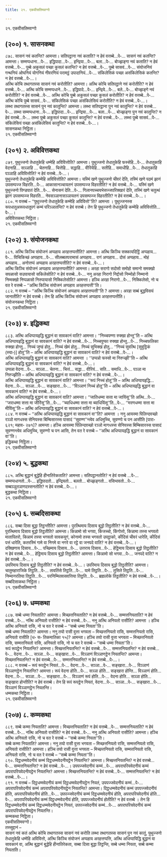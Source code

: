 ```yaml
---
title: २१. एकवीसतिमवग्गो

---
```

२१. एकवीसतिमवग्गो  


## (२००) १. सासनकथा

८७८. सासनं नवं कतन्ति? आमन्ता। सतिपट्ठाना नवं कताति? न हेवं वत्तब्बे…पे॰… सासनं नवं कतन्ति? आमन्ता। सम्मप्पधाना…पे॰… इद्धिपादा…पे॰… इन्द्रिया…पे॰… बला…पे॰… बोज्झङ्गा नवं कताति? न हेवं वत्तब्बे…पे॰… पुब्बे अकुसलं पच्छा कुसलं कतन्ति? न हेवं वत्तब्बे…पे॰… पुब्बे सासवं…पे॰… संयोजनियं गन्थनियं ओघनियं योगनियं नीवरणियं परामट्ठं उपादानियं…पे॰… संकिलेसिकं पच्छा असंकिलेसिकं कतन्ति? न हेवं वत्तब्बे…पे॰…।  
अत्थि कोचि तथागतस्स सासनं नवं करोतीति? आमन्ता। अत्थि कोचि सतिपट्ठाने नवं करोतीति? न हेवं वत्तब्बे…पे॰… अत्थि कोचि सम्मप्पधाने…पे॰… इद्धिपादे…पे॰… इन्द्रिये…पे॰… बले…पे॰… बोज्झङ्गे नवं करोतीति? न हेवं वत्तब्बे…पे॰… अत्थि कोचि पुब्बे अकुसलं पच्छा कुसलं करोतीति? न हेवं वत्तब्बे…पे॰… अत्थि कोचि पुब्बे सासवं…पे॰… संकिलेसिकं पच्छा असंकिलेसियं करोतीति? न हेवं वत्तब्बे…पे॰…।  
लब्भा तथागतस्स सासनं पुन नवं कातुन्ति? आमन्ता। लब्भा सतिपट्ठाना पुन नवं कातुन्ति? न हेवं वत्तब्बे…पे॰… लब्भा सम्मप्पधाना…पे॰… इद्धिपादा…पे॰… इन्द्रिया…पे॰… बला…पे॰… बोज्झङ्गा पुन नवं कातुन्ति? न हेवं वत्तब्बे…पे॰… लब्भा पुब्बे अकुसलं पच्छा कुसलं कातुन्ति? न हेवं वत्तब्बे…पे॰… लब्भा पुब्बे सासवं…पे॰… संकिलेसियं पच्छा असंकिलेसियं कातुन्ति? न हेवं वत्तब्बे…पे॰…।  
सासनकथा निट्ठिता।  
२१. एकवीसतिमवग्गो  


## (२०१) २. अविवित्तकथा

८७९. पुथुज्जनो तेधातुकेहि धम्मेहि अविवित्तोति? आमन्ता। पुथुज्जनो तेधातुकेहि फस्सेहि…पे॰… तेधातुकाहि वेदनाहि… सञ्ञाहि … चेतनाहि… चित्तेहि… सद्धाहि… वीरियेहि… सतीहि… समाधीहि…पे॰… तेधातुकाहि पञ्ञाहि अविवित्तोति? न हेवं वत्तब्बे…पे॰…।  
पुथुज्जनो तेधातुकेहि कम्मेहि अविवित्तोति? आमन्ता। यस्मिं खणे पुथुज्जनो चीवरं देति, तस्मिं खणे पठमं झानं उपसम्पज्ज विहरति…पे॰… आकासानञ्चायतनं उपसम्पज्ज विहरतीति? न हेवं वत्तब्बे…पे॰… यस्मिं खणे पुथुज्जनो पिण्डपातं देति…पे॰… सेनासनं देति…पे॰… गिलानपच्चयभेसज्जपरिक्खारं देति, तस्मिं खणे चतुत्थं झानं उपसम्पज्ज विहरति… नेवसञ्ञानासञ्ञायतनं उपसम्पज्ज विहरतीति? न हेवं वत्तब्बे…पे॰…।  
८८०. न वत्तब्बं – ‘‘पुथुज्जनो तेधातुकेहि कम्मेहि अविवित्तो’’ति? आमन्ता । पुथुज्जनस्स रूपधातुअरूपधातूपगं कम्मं परिञ्ञातन्ति? न हेवं वत्तब्बे। तेन हि पुथुज्जनो तेधातुकेहि कम्मेहि अविवित्तोति…पे॰…।  
अविवित्तकथा निट्ठिता।  
२१. एकवीसतिमवग्गो  


## (२०२) ३. संयोजनकथा

८८१. अत्थि किञ्चि संयोजनं अप्पहाय अरहत्तप्पत्तीति? आमन्ता। अत्थि किञ्चि सक्कायदिट्ठिं अप्पहाय…पे॰… विचिकिच्छं अप्पहाय…पे॰… सीलब्बतपरामासं अप्पहाय… रागं अप्पहाय… दोसं अप्पहाय… मोहं अप्पहाय… अनोत्तप्पं अप्पहाय अरहत्तप्पत्तीति? न हेवं वत्तब्बे…पे॰…।  
अत्थि किञ्चि संयोजनं अप्पहाय अरहत्तप्पत्तीति? आमन्ता। अरहा सरागो सदोसो समोहो समानो समक्खो सपळासो सउपायासो सकिलेसोति? न हेवं वत्तब्बे…पे॰… ननु अरहा निरागो निद्दोसो निम्मोहो निम्मानो निम्मक्खो निप्पळासो निरुपायासो निक्किलेसोति? आमन्ता। हञ्चि अरहा निरागो…पे॰… निक्किलेसो, नो च वत रे वत्तब्बे – ‘‘अत्थि किञ्चि संयोजनं अप्पहाय अरहत्तप्पत्ती’’ति।  
८८२. न वत्तब्बं – ‘‘अत्थि किञ्चि संयोजनं अप्पहाय अरहत्तप्पत्ती’’ति ? आमन्ता। अरहा सब्बं बुद्धविसयं जानातीति? न हेवं वत्तब्बे। तेन हि अत्थि किञ्चि संयोजनं अप्पहाय अरहत्तप्पत्तीति।  
संयोजनकथा निट्ठिता।  
२१. एकवीसतिमवग्गो  


## (२०३) ४. इद्धिकथा

८८३. अत्थि अधिप्पायइद्धि बुद्धानं वा सावकानं वाति? आमन्ता। ‘‘निच्चपण्णा रुक्खा होन्तू’’ति – अत्थि अधिप्पायइद्धि बुद्धानं वा सावकानं वाति? न हेवं वत्तब्बे…पे॰… निच्चपुप्फा रुक्खा होन्तु…पे॰… निच्चफलिका रुक्खा होन्तु… निच्चं जुण्हं होतु… निच्चं खेमं होतु… निच्चं सुभिक्खं होतु… ‘‘निच्चं सुवत्थि [सुवुट्ठिकं (स्या॰)] होतू’’ति – अत्थि अधिप्पायइद्धि बुद्धानं वा सावकानं वाति? न हेवं वत्तब्बे…पे॰…।  
अत्थि अधिप्पायइद्धि बुद्धानं वा सावकानं वाति? आमन्ता । ‘‘उप्पन्नो फस्सो मा निरुज्झी’’ति – अत्थि अधिप्पायइद्धि बुद्धानं वा सावकानं वाति? न हेवं वत्तब्बे…पे॰…।  
उप्पन्ना वेदना…पे॰… सञ्ञा… चेतना… चित्तं… सद्धा… वीरियं… सति… समाधि…पे॰… पञ्ञा मा निरुज्झीति – अत्थि अधिप्पायइद्धि बुद्धानं वा सावकानं वाति? न हेवं वत्तब्बे…पे॰…।  
अत्थि अधिप्पायइद्धि बुद्धानं वा सावकानं वाति? आमन्ता। ‘‘रूपं निच्चं होतू’’ति – अत्थि अधिप्पायइद्धि… वेदना…पे॰… सञ्ञा…पे॰… सङ्खारा…पे॰… ‘‘विञ्ञाणं निच्चं होतू’’ति – अत्थि अधिप्पायइद्धि बुद्धानं वा सावकानं वाति? न हेवं वत्तब्बे…पे॰…।  
अत्थि अधिप्पायइद्धि बुद्धानं वा सावकानं वाति? आमन्ता। ‘‘जातिधम्मा सत्ता मा जायिंसू’’ति अत्थि…पे॰… ‘‘जराधम्मा सत्ता मा जीरिंसू’’ति…पे॰… ‘‘ब्याधिधम्मा सत्ता मा ब्याधियिंसू’’ति…पे॰… ‘‘मरणधम्मा सत्ता मा मीयिंसू’’ति – अत्थि अधिप्पायइद्धि बुद्धानं वा सावकानं वाति? न हेवं वत्तब्बे…पे॰…।  
८८४. न वत्तब्बं – ‘‘अत्थि अधिप्पायइद्धि बुद्धानं वा सावकानं वा’’ति? आमन्ता । ननु आयस्मा पिलिन्दवच्छो रञ्ञो मागधस्स सेनियस्स बिम्बिसारस्स पासादं ‘‘सुवण्ण’’न्त्वेव अधिमुच्चि, सुवण्णो च पन आसीति [पारा॰ ६२१; महाव॰ २७१]? आमन्ता। हञ्चि आयस्मा पिलिन्दवच्छो रञ्ञो मागधस्स सेनियस्स बिम्बिसारस्स पासादं सुवण्णन्त्वेव अधिमुच्चि, सुवण्णो च पन आसि, तेन वत रे वत्तब्बे – ‘‘अत्थि अधिप्पायइद्धि बुद्धानं वा सावकानं वा’’ति।  
इद्धिकथा निट्ठिता।  
२१. एकवीसतिमवग्गो  


## (२०४) ५. बुद्धकथा

८८५. अत्थि बुद्धानं बुद्धेहि हीनातिरेकताति? आमन्ता। सतिपट्ठानतोति? न हेवं वत्तब्बे …पे॰… सम्मप्पधानतो…पे॰… इद्धिपादतो… इन्द्रियतो… बलतो… बोज्झङ्गतो… वसिभावतो…पे॰… सब्बञ्ञुतञाणदस्सनतोति? न हेवं वत्तब्बे…पे॰…।  
बुद्धकथा निट्ठिता।  
२१. एकवीसतिमवग्गो  


## (२०५) ६. सब्बदिसाकथा

८८६. सब्बा दिसा बुद्धा तिट्ठन्तीति? आमन्ता। पुरत्थिमाय दिसाय बुद्धो तिट्ठतीति? न हेवं वत्तब्बे…पे॰… पुरत्थिमाय दिसाय बुद्धो तिट्ठतीति? आमन्ता। किन्नामो सो भगवा, किंजच्चो, किंगोत्तो, किन्नामा तस्स भगवतो मातापितरो, किन्नामं तस्स भगवतो सावकयुगं, कोनामो तस्स भगवतो उपट्ठाको, कीदिसं चीवरं धारेति, कीदिसं पत्तं धारेति, कतरस्मिं गामे वा निगमे वा नगरे वा रट्ठे वा जनपदे वाति? न हेवं वत्तब्बे…पे॰…।  
दक्खिणाय दिसाय…पे॰… पच्छिमाय दिसाय…पे॰… उत्तराय दिसाय…पे॰… हेट्ठिमाय दिसाय बुद्धो तिट्ठतीति? न हेवं वत्तब्बे…पे॰… हेट्ठिमाय दिसाय बुद्धो तिट्ठतीति? आमन्ता। किन्नामो सो भगवा…पे॰… जनपदे वाति? न हेवं वत्तब्बे…पे॰…।  
उपरिमाय दिसाय बुद्धो तिट्ठतीति? न हेवं वत्तब्बे…पे॰…। उपरिमाय दिसाय बुद्धो तिट्ठतीति? आमन्ता। चातुमहाराजिके तिट्ठति…पे॰… तावतिंसे तिट्ठति…पे॰… यामे तिट्ठति…पे॰… तुसिते तिट्ठति…पे॰… निम्मानरतिया तिट्ठति…पे॰… परनिम्मितवसवत्तिया तिट्ठति…पे॰… ब्रह्मलोके तिट्ठतीति? न हेवं वत्तब्बे…पे॰…।  
सब्बदिसाकथा निट्ठिता।  
२१. एकवीसतिमवग्गो  


## (२०६) ७. धम्मकथा

८८७. सब्बे धम्मा नियताति? आमन्ता। मिच्छत्तनियताति? न हेवं वत्तब्बे…पे॰… सम्मत्तनियताति? न हेवं वत्तब्बे…पे॰… नत्थि अनियतो रासीति? न हेवं वत्तब्बे…पे॰… ननु अत्थि अनियतो रासीति? आमन्ता । हञ्चि अत्थि अनियतो रासि, नो च वत रे वत्तब्बे – ‘‘सब्बे धम्मा नियता’’ति।  
सब्बे धम्मा नियताति? आमन्ता। ननु तयो रासी वुत्ता भगवता – मिच्छत्तनियतो रासि, सम्मत्तनियतो रासि, अनियतो रासीति [ध॰ स॰ तिकमातिका १५]? आमन्ता। हञ्चि तयो रासी वुत्ता भगवता – मिच्छत्तनियतो रासि, सम्मत्तनियतो रासि, अनियतो रासि, नो च वत रे वत्तब्बे – ‘‘सब्बे धम्मा नियता’’ति।  
रूपं रूपट्ठेन नियतन्ति? आमन्ता। मिच्छत्तनियतन्ति? न हेवं वत्तब्बे…पे॰… सम्मत्तनियतन्ति? न हेवं वत्तब्बे…पे॰… वेदना…पे॰… सञ्ञा…पे॰… सङ्खारा…पे॰… विञ्ञाणं विञ्ञाणट्ठेन नियतन्ति? आमन्ता। मिच्छत्तनियतन्ति? न हेवं वत्तब्बे…पे॰… सम्मत्तनियतन्ति? न हेवं वत्तब्बे…पे॰…।  
८८८. न वत्तब्बं – रूपं रूपट्ठेन नियतं…पे॰… वेदना…पे॰… सञ्ञा…पे॰… सङ्खारा…पे॰… विञ्ञाणं विञ्ञाणट्ठेन नियतन्ति? आमन्ता। रूपं वेदना होति…पे॰… सञ्ञा होति… सङ्खारा होन्ति… विञ्ञाणं होति… वेदना…पे॰… सञ्ञा…पे॰… सङ्खारा…पे॰… विञ्ञाणं रूपं होति…पे॰… वेदना होति… सञ्ञा होति… सङ्खारा होन्तीति? न हेवं वत्तब्बे। तेन हि रूपं रूपट्ठेन नियतं, वेदना…पे॰… सञ्ञा…पे॰… सङ्खारा…पे॰… विञ्ञाणं विञ्ञाणट्ठेन नियतन्ति।  
धम्मकथा निट्ठिता।  
२१. एकवीसतिमवग्गो  


## (२०७) ८. कम्मकथा

८८९. सब्बे कम्मा नियताति? आमन्ता। मिच्छत्तनियताति? न हेवं वत्तब्बे…पे॰… सम्मत्तनियताति? न हेवं वत्तब्बे…पे॰… नत्थि अनियतो रासीति? न हेवं वत्तब्बे…पे॰… ननु अत्थि अनियतो रासीति? आमन्ता। हञ्चि अत्थि अनियतो रासि, नो च वत रे वत्तब्बे – ‘‘सब्बे कम्मा नियता’’ति।  
सब्बे कम्मा नियताति? आमन्ता। ननु तयो रासी वुत्ता भगवता – मिच्छत्तनियतो रासि, सम्मत्तनियतो रासि, अनियतो रासीति? आमन्ता। हञ्चि तयो रासी वुत्ता भगवता – मिच्छत्तनियतो रासि, सम्मत्तनियतो रासि, अनियतो रासि, नो च वत रे वत्तब्बे – ‘‘सब्बे कम्मा नियता’’ति।  
८९०. दिट्ठधम्मवेदनीयं कम्मं दिट्ठधम्मवेदनीयट्ठेन नियतन्ति? आमन्ता। मिच्छत्तनियतन्ति? न हेवं वत्तब्बे…पे॰… सम्मत्तनियतन्ति? न हेवं वत्तब्बे…पे॰…। उपपज्जवेदनीयं कम्मं…पे॰… अपरापरियवेदनीयं कम्मं अपरापरियवेदनीयट्ठेन नियतन्ति? आमन्ता। मिच्छत्तनियतन्ति? न हेवं वत्तब्बे…पे॰… सम्मत्तनियतन्ति? न हेवं वत्तब्बे…पे॰…।  
८९१. न वत्तब्बं – दिट्ठधम्मवेदनीयं कम्मं दिट्ठधम्मवेदनीयट्ठेन नियतं, उपपज्जवेदनीयं कम्मं…पे॰… अपरापरियवेदनीयं कम्मं अपरापरियवेदनीयट्ठेन नियतन्ति? आमन्ता। दिट्ठधम्मवेदनीयं कम्मं उपपज्जवेदनीयं होति, अपरापरियवेदनीयं होति…पे॰… उपपज्जवेदनीयं कम्मं दिट्ठधम्मवेदनीयं होति, अपरापरियवेदनीयं होति…पे॰… अपरापरियवेदनीयं कम्मं दिट्ठधम्मवेदनीयं होति, उपपज्जवेदनीयं होतीति? न हेवं वत्तब्बे । तेन हि दिट्ठधम्मवेदनीयं कम्मं दिट्ठधम्मवेदनीयट्ठेन नियतं, उपपज्जवेदनीयं कम्मं…पे॰… अपरापरियवेदनीयं कम्मं अपरापरियवेदनीयट्ठेन नियतन्ति।  
कम्मकथा निट्ठिता।  
एकवीसतिमवग्गो।  
तस्सुद्दानं –  
सासनं नवं कतं अत्थि कोचि तथागतस्स सासनं नवं करोति लब्भा तथागतस्स सासनं पुन नवं कातुं, पुथुज्जनो तेधातुकेहि धम्मेहि अविवित्तो, अत्थि किञ्चि संयोजनं अप्पहाय अरहत्तप्पत्ति, अत्थि अधिप्पायिद्धि बुद्धानं वा सावकानं वा, अत्थि बुद्धानं बुद्धेहि हीनातिरेकता, सब्बा दिसा बुद्धा तिट्ठन्ति, सब्बे धम्मा नियता, सब्बे कम्मा नियताति।  